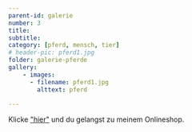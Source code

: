 ```yaml
---
parent-id: galerie
number: 3
title:  
subtitle: 
category: [pferd, mensch, tier]
# header-pic: pferd1.jpg
folder: galerie-pferde
gallery:
    - images:
      - filename: pferd1.jpg
        alttext: pferd
      
---
```

Klicke  ["hier"](https://www.pictrs.com/micheledekkerfotografie?l=de) und du gelangst zu meinem Onlineshop.

<!-- beschreibender Text hier -->
